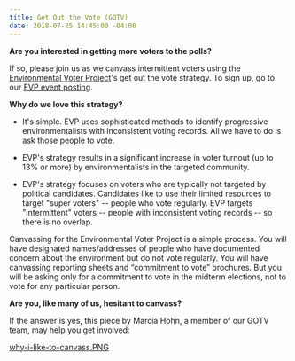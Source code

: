 ```yaml
---
title: Get Out the Vote (GOTV)
date: 2018-07-25 14:45:00 -04:00
---
```


**Are you interested in getting more voters to the polls?**

If so, please join us as we canvass intermittent voters using the [Environmental Voter Project](https://www.environmentalvoter.org/)'s get out the vote strategy. To sign up, go to our [EVP event posting](https://www.facebook.com/events/802896223251104/).

**Why do we love this strategy?**

* It's simple. EVP uses sophisticated methods to identify progressive environmentalists with inconsistent voting records. All we have to do is ask those people to vote.

* EVP's strategy results in a significant increase in voter turnout (up to 13% or more) by environmentalists in the targeted community.

* EVP's strategy focuses on voters who are typically not targeted by political candidates. Candidates like to use their limited resources to target "super voters" -- people who vote regularly. EVP targets "intermittent" voters -- people with inconsistent voting records -- so there is no overlap.

Canvassing for the Environmental Voter Project is a simple process. You will have designated names/addresses of people who have documented concern about the environment but do not vote regularly. You will have canvassing reporting sheets and “commitment to vote” brochures. But you will be asking only for a commitment to vote in the midterm elections, not to vote for any particular person.

**Are you, like many of us, hesitant to canvass?**

If the answer is yes, this piece by Marcia Hohn, a member of our GOTV team, may help you get involved:

[why-i-like-to-canvass.PNG](/uploads/why-i-like-to-canvass.PNG)